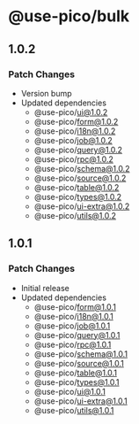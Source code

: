 # @use-pico/bulk

## 1.0.2

### Patch Changes

- Version bump
- Updated dependencies
    - @use-pico/ui@1.0.2
    - @use-pico/form@1.0.2
    - @use-pico/i18n@1.0.2
    - @use-pico/job@1.0.2
    - @use-pico/query@1.0.2
    - @use-pico/rpc@1.0.2
    - @use-pico/schema@1.0.2
    - @use-pico/source@1.0.2
    - @use-pico/table@1.0.2
    - @use-pico/types@1.0.2
    - @use-pico/ui-extra@1.0.2
    - @use-pico/utils@1.0.2

## 1.0.1

### Patch Changes

- Initial release
- Updated dependencies
    - @use-pico/form@1.0.1
    - @use-pico/i18n@1.0.1
    - @use-pico/job@1.0.1
    - @use-pico/query@1.0.1
    - @use-pico/rpc@1.0.1
    - @use-pico/schema@1.0.1
    - @use-pico/source@1.0.1
    - @use-pico/table@1.0.1
    - @use-pico/types@1.0.1
    - @use-pico/ui@1.0.1
    - @use-pico/ui-extra@1.0.1
    - @use-pico/utils@1.0.1
